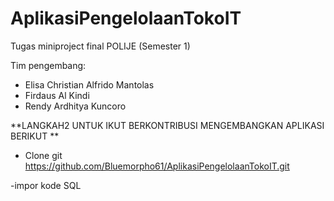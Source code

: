 # AplikasiPengelolaanTokoIT
Tugas miniproject final POLIJE (Semester 1)

Tim pengembang:
- Elisa Christian Alfrido Mantolas
- Firdaus Al Kindi
- Rendy Ardhitya Kuncoro

**LANGKAH2 UNTUK IKUT BERKONTRIBUSI MENGEMBANGKAN APLIKASI BERIKUT **
- Clone git
https://github.com/Bluemorpho61/AplikasiPengelolaanTokoIT.git

-impor kode SQL
